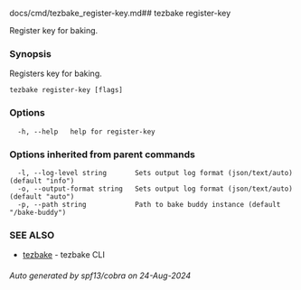 docs/cmd/tezbake_register-key.md## tezbake register-key

Register key for baking.

### Synopsis

Registers key for baking.

```
tezbake register-key [flags]
```

### Options

```
  -h, --help   help for register-key
```

### Options inherited from parent commands

```
  -l, --log-level string       Sets output log format (json/text/auto) (default "info")
  -o, --output-format string   Sets output log format (json/text/auto) (default "auto")
  -p, --path string            Path to bake buddy instance (default "/bake-buddy")
```

### SEE ALSO

* [tezbake](/tezbake/reference/cmd/tezbake)	 - tezbake CLI

###### Auto generated by spf13/cobra on 24-Aug-2024
